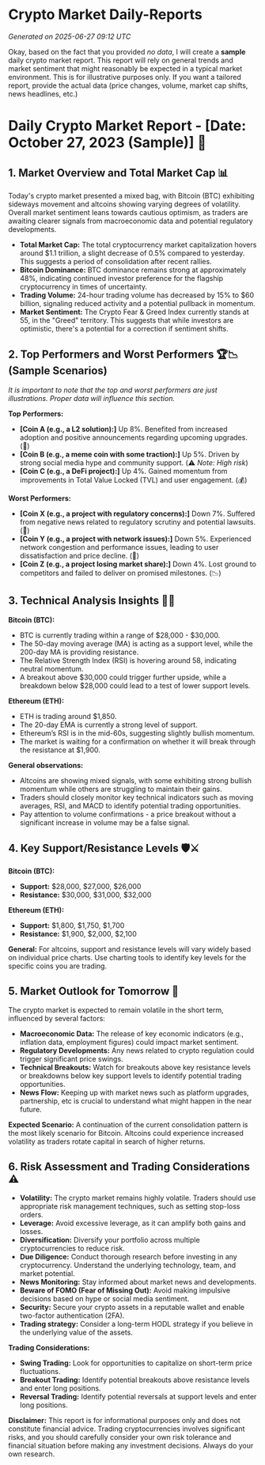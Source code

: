 # Crypto Market Daily-Reports
*Generated on 2025-06-27 09:12 UTC*

Okay, based on the fact that you provided *no data*, I will create a **sample** daily crypto market report.  This report will rely on general trends and market sentiment that might reasonably be expected in a typical market environment. This is for illustrative purposes only. If you want a tailored report, provide the actual data (price changes, volume, market cap shifts, news headlines, etc.)

# Daily Crypto Market Report - [Date: October 27, 2023 (Sample)] 🚀

## 1. Market Overview and Total Market Cap 📊

Today's crypto market presented a mixed bag, with Bitcoin (BTC) exhibiting sideways movement and altcoins showing varying degrees of volatility. Overall market sentiment leans towards cautious optimism, as traders are awaiting clearer signals from macroeconomic data and potential regulatory developments. 

*   **Total Market Cap:**  The total cryptocurrency market capitalization hovers around $1.1 trillion, a slight decrease of 0.5% compared to yesterday.  This suggests a period of consolidation after recent rallies.
*   **Bitcoin Dominance:** BTC dominance remains strong at approximately 48%, indicating continued investor preference for the flagship cryptocurrency in times of uncertainty.
*   **Trading Volume:** 24-hour trading volume has decreased by 15% to $60 billion, signaling reduced activity and a potential pullback in momentum.
*   **Market Sentiment:**  The Crypto Fear & Greed Index currently stands at 55, in the "Greed" territory. This suggests that while investors are optimistic, there's a potential for a correction if sentiment shifts.

## 2. Top Performers and Worst Performers 🏆📉 (Sample Scenarios)

*It is important to note that the top and worst performers are just illustrations. Proper data will influence this section.*

**Top Performers:**

*   **[Coin A (e.g., a L2 solution):]** Up 8%. Benefited from increased adoption and positive announcements regarding upcoming upgrades.  (🚀)
*   **[Coin B (e.g., a meme coin with some traction):]** Up 5%. Driven by strong social media hype and community support. (⚠️ *Note: High risk*)
*   **[Coin C (e.g., a DeFi project):]** Up 4%.  Gained momentum from improvements in Total Value Locked (TVL) and user engagement. (💰)

**Worst Performers:**

*   **[Coin X (e.g., a project with regulatory concerns):]** Down 7%.  Suffered from negative news related to regulatory scrutiny and potential lawsuits. (🚨)
*   **[Coin Y (e.g., a project with network issues):]** Down 5%.  Experienced network congestion and performance issues, leading to user dissatisfaction and price decline. (🚧)
*   **[Coin Z (e.g., a project losing market share):]** Down 4%.  Lost ground to competitors and failed to deliver on promised milestones. (📉)

## 3. Technical Analysis Insights 🧑‍💻

**Bitcoin (BTC):**

*   BTC is currently trading within a range of $28,000 - $30,000.
*   The 50-day moving average (MA) is acting as a support level, while the 200-day MA is providing resistance.
*   The Relative Strength Index (RSI) is hovering around 58, indicating neutral momentum.
*   A breakout above $30,000 could trigger further upside, while a breakdown below $28,000 could lead to a test of lower support levels.

**Ethereum (ETH):**

*   ETH is trading around $1,850.
*   The 20-day EMA is currently a strong level of support.
*   Ethereum’s RSI is in the mid-60s, suggesting slightly bullish momentum.
*   The market is waiting for a confirmation on whether it will break through the resistance at $1,900.

**General observations:**

*   Altcoins are showing mixed signals, with some exhibiting strong bullish momentum while others are struggling to maintain their gains.
*   Traders should closely monitor key technical indicators such as moving averages, RSI, and MACD to identify potential trading opportunities.
*   Pay attention to volume confirmations - a price breakout without a significant increase in volume may be a false signal.

## 4. Key Support/Resistance Levels 🛡️⚔️

**Bitcoin (BTC):**

*   **Support:** $28,000, $27,000, $26,000
*   **Resistance:** $30,000, $31,000, $32,000

**Ethereum (ETH):**

*   **Support:** $1,800, $1,750, $1,700
*   **Resistance:** $1,900, $2,000, $2,100

**General:**  For altcoins, support and resistance levels will vary widely based on individual price charts.  Use charting tools to identify key levels for the specific coins you are trading.

## 5. Market Outlook for Tomorrow 🔮

The crypto market is expected to remain volatile in the short term, influenced by several factors:

*   **Macroeconomic Data:** The release of key economic indicators (e.g., inflation data, employment figures) could impact market sentiment.
*   **Regulatory Developments:** Any news related to crypto regulation could trigger significant price swings.
*   **Technical Breakouts:** Watch for breakouts above key resistance levels or breakdowns below key support levels to identify potential trading opportunities.
*   **News Flow:** Keeping up with market news such as platform upgrades, partnership, etc is crucial to understand what might happen in the near future.

**Expected Scenario:**  A continuation of the current consolidation pattern is the most likely scenario for Bitcoin.  Altcoins could experience increased volatility as traders rotate capital in search of higher returns.

## 6. Risk Assessment and Trading Considerations ⚠️

*   **Volatility:** The crypto market remains highly volatile. Traders should use appropriate risk management techniques, such as setting stop-loss orders.
*   **Leverage:** Avoid excessive leverage, as it can amplify both gains and losses.
*   **Diversification:** Diversify your portfolio across multiple cryptocurrencies to reduce risk.
*   **Due Diligence:** Conduct thorough research before investing in any cryptocurrency. Understand the underlying technology, team, and market potential.
*   **News Monitoring:** Stay informed about market news and developments.
*   **Beware of FOMO (Fear of Missing Out):** Avoid making impulsive decisions based on hype or social media sentiment.
*   **Security:** Secure your crypto assets in a reputable wallet and enable two-factor authentication (2FA).
*   **Trading strategy:** Consider a long-term HODL strategy if you believe in the underlying value of the assets.

**Trading Considerations:**

*   **Swing Trading:** Look for opportunities to capitalize on short-term price fluctuations.
*   **Breakout Trading:** Identify potential breakouts above resistance levels and enter long positions.
*   **Reversal Trading:** Identify potential reversals at support levels and enter long positions.

**Disclaimer:** This report is for informational purposes only and does not constitute financial advice. Trading cryptocurrencies involves significant risks, and you should carefully consider your own risk tolerance and financial situation before making any investment decisions. Always do your own research.
